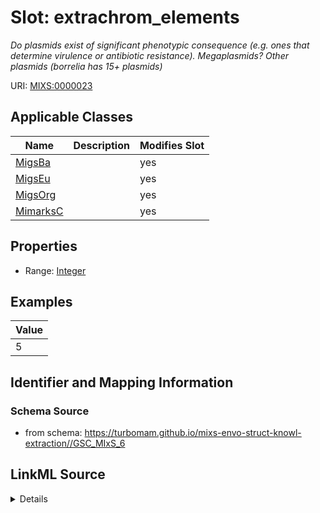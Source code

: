 # Slot: extrachrom_elements


_Do plasmids exist of significant phenotypic consequence (e.g. ones that determine virulence or antibiotic resistance). Megaplasmids? Other plasmids (borrelia has 15+ plasmids)_



URI: [MIXS:0000023](https://w3id.org/mixs/0000023)



<!-- no inheritance hierarchy -->




## Applicable Classes

| Name | Description | Modifies Slot |
| --- | --- | --- |
[MigsBa](MigsBa.md) |  |  yes  |
[MigsEu](MigsEu.md) |  |  yes  |
[MigsOrg](MigsOrg.md) |  |  yes  |
[MimarksC](MimarksC.md) |  |  yes  |







## Properties

* Range: [Integer](Integer.md)






## Examples

| Value |
| --- |
| 5 |

## Identifier and Mapping Information







### Schema Source


* from schema: https://turbomam.github.io/mixs-envo-struct-knowl-extraction//GSC_MIxS_6




## LinkML Source

<details>
```yaml
name: extrachrom_elements
description: Do plasmids exist of significant phenotypic consequence (e.g. ones that
  determine virulence or antibiotic resistance). Megaplasmids? Other plasmids (borrelia
  has 15+ plasmids)
title: extrachromosomal elements
examples:
- value: '5'
in_subset:
- nucleic acid sequence source
from_schema: https://turbomam.github.io/mixs-envo-struct-knowl-extraction//GSC_MIxS_6
rank: 1000
slot_uri: MIXS:0000023
multivalued: false
alias: extrachrom_elements
domain_of:
- MigsBa
- MigsEu
- MigsOrg
- MimarksC
range: integer

```
</details>